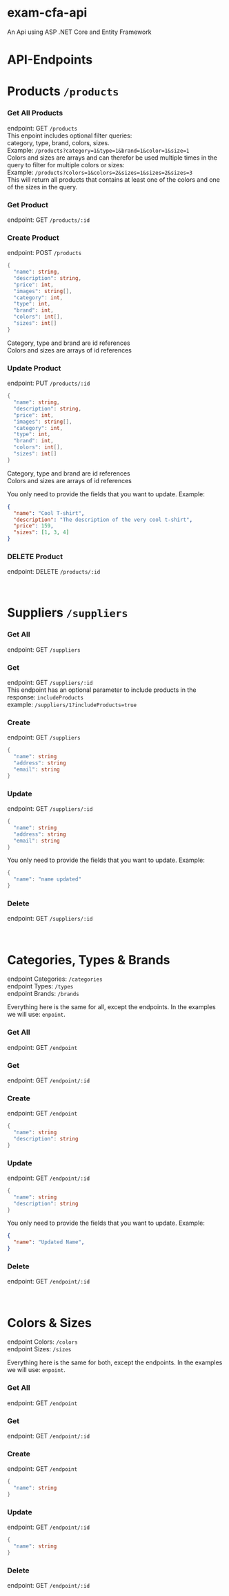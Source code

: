 # exam-cfa-api
An Api using ASP .NET Core and Entity Framework

# API-Endpoints 

# Products `/products`

### Get All Products
endpoint: GET `/products`  
This enpoint includes optional filter queries:  
category, type, brand, colors, sizes.  
Example: `/products?category=1&type=1&brand=1&color=1&size=1`  
Colors and sizes are arrays and can therefor be used multiple times in the query to filter for multiple colors or sizes:  
Example: `/products?colors=1&colors=2&sizes=1&sizes=2&sizes=3`  
This will return all products that contains at least one of the colors and one of the sizes in the query.

### Get Product
endpoint: GET `/products/:id`

### Create Product
endpoint: POST `/products`

```cs
{
  "name": string,
  "description": string,
  "price": int,
  "images": string[],
  "category": int,
  "type": int,
  "brand": int,
  "colors": int[],
  "sizes": int[]
}
```
Category, type and brand are id references  
Colors and sizes are arrays of id references

### Update Product
endpoint: PUT `/products/:id`

```cs
{
  "name": string,
  "description": string,
  "price": int,
  "images": string[],
  "category": int,
  "type": int,
  "brand": int,
  "colors": int[],
  "sizes": int[]
}
```
Category, type and brand are id references  
Colors and sizes are arrays of id references

You only need to provide the fields that you want to update. Example:

```json
{
  "name": "Cool T-shirt",
  "description": "The description of the very cool t-shirt",
  "price": 159,
  "sizes": [1, 3, 4]
}
```
### DELETE Product
endpoint: DELETE `/products/:id`

<br/>

# Suppliers `/suppliers`

### Get All
endpoint: GET `/suppliers`

### Get
endpoint: GET `/suppliers/:id`  
This endpoint has an optional parameter to include products in the response: `includeProducts`  
example: 
`/suppliers/1?includeProducts=true`

### Create
endpoint: GET `/suppliers`
```cs
{
  "name": string
  "address": string
  "email": string
}
```
### Update
endpoint: GET `/suppliers/:id`
```cs
{
  "name": string
  "address": string
  "email": string
}
```
You only need to provide the fields that you want to update. Example:
```cs
{
  "name": "name updated"
}
```
### Delete
endpoint: GET `/suppliers/:id`

<br/>

# Categories, Types & Brands
endpoint Categories: `/categories`  
endpoint Types: `/types`   
endpoint Brands: `/brands`

Everything here is the same for all, except the endpoints. In the examples we will use: `enpoint`.

### Get All
endpoint: GET `/endpoint`

### Get
endpoint: GET `/endpoint/:id`

### Create
endpoint: GET `/endpoint`
```cs
{
  "name": string
  "description": string
}
```
### Update
endpoint: GET `/endpoint/:id`
```cs
{
  "name": string
  "description": string
}
```
You only need to provide the fields that you want to update. Example:

```json
{
  "name": "Updated Name",
}
```
### Delete
endpoint: GET `/endpoint/:id`

</br>

# Colors & Sizes
endpoint Colors: `/colors`  
endpoint Sizes: `/sizes`

Everything here is the same for both, except the endpoints. In the examples we will use: `enpoint`.

### Get All
endpoint: GET `/endpoint`

### Get
endpoint: GET `/endpoint/:id`

### Create
endpoint: GET `/endpoint`
```cs
{
  "name": string
}
```
### Update
endpoint: GET `/endpoint/:id`
```cs
{
  "name": string
}
```
### Delete
endpoint: GET `/endpoint/:id`